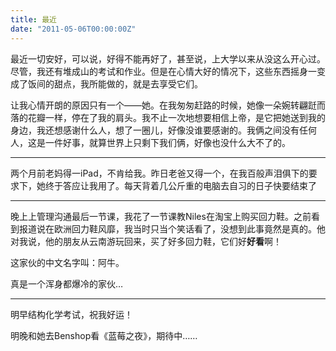 ```yaml
---
title: 最近
date: "2011-05-06T00:00:00Z"
---
```


最近一切安好，可以说，好得不能再好了，甚至说，上大学以来从没这么开心过。尽管，我还有堆成山的考试和作业。但是在心情大好的情况下，这些东西摇身一变成了饭间的甜点，我所能做的，就是去享受它们。

让我心情开朗的原因只有一个——她。在我匆匆赶路的时候，她像一朵婉转翩跹而落的花瓣一样，停在了我的肩头。我不止一次地想要相信上帝，是它把她送到我的身边，我还想感谢什么人，想了一圈儿，好像没谁要感谢的。我俩之间没有任何人，这是一件好事，就算世界上只剩下我们俩，好像也没什么大不了的。

* * *

两个月前老妈得一iPad，不肯给我。昨日老爸又得一个，在我百般声泪俱下的要求下，她终于答应让我用了。每天背着几公斤重的电脑去自习的日子快要结束了

* * *

晚上上管理沟通最后一节课，我花了一节课教Niles在淘宝上购买回力鞋。之前看到报道说在欧洲回力鞋风靡，我当时只当个笑话看了，没想到此事竟然是真的。他对我说，他的朋友从云南游玩回来，买了好多回力鞋，它们好**好看**啊！

这家伙的中文名字叫：阿牛。

真是一个浑身都爆冷的家伙…

* * *

明早结构化学考试，祝我好运！

明晚和她去Benshop看《蓝莓之夜》，期待中……